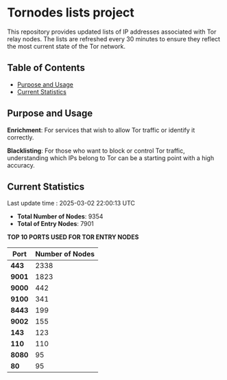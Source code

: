 # Tornodes lists project

This repository provides updated lists of IP addresses associated with Tor relay nodes. The lists are refreshed every 30 minutes to ensure they reflect the most current state of the Tor network.

## Table of Contents

- [Purpose and Usage](#purpose-and-usage)
- [Current Statistics](#current-statistics)


## Purpose and Usage

**Enrichment**: For services that wish to allow Tor traffic or identify it correctly.

**Blacklisting**: For those who want to block or control Tor traffic, understanding which IPs belong to Tor can be a starting point with a high accuracy.

## Current Statistics

Last update time : 2025-03-02 22:00:13 UTC

- **Total Number of Nodes**: 9354
- **Total of Entry Nodes**: 7901

**TOP 10 PORTS USED FOR TOR ENTRY NODES**

| **Port** | **Number of Nodes** |
|------|-----------------|
| **443**   | 2338  |
| **9001**   | 1823  |
| **9000**   | 442  |
| **9100**   | 341  |
| **8443**   | 199  |
| **9002**   | 155  |
| **143**   | 123  |
| **110**   | 110  |
| **8080**   | 95  |
| **80**   | 95  |

